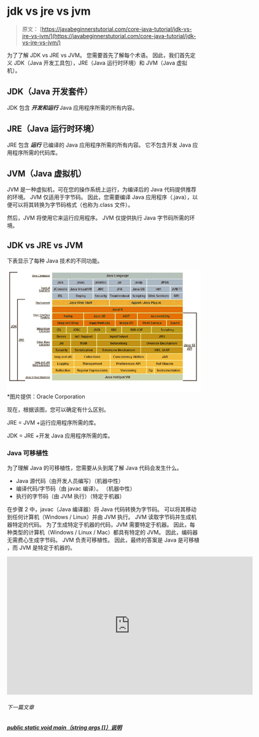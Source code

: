 # jdk vs jre vs jvm

> 原文： [https://javabeginnerstutorial.com/core-java-tutorial/jdk-vs-jre-vs-jvm/](https://javabeginnerstutorial.com/core-java-tutorial/jdk-vs-jre-vs-jvm/)

为了了解 JDK vs JRE vs JVM。 您需要首先了解每个术语。 因此，我们首先定义 JDK（Java 开发工具包），JRE（Java 运行时环境）和 JVM（Java 虚拟机）。

## JDK（Java 开发套件）

JDK 包含 ***开发和运行*** Java 应用程序所需的所有内容。

## JRE（Java 运行时环境）

JRE 包含 ***运行*** 已编译的 Java 应用程序所需的所有内容。 它不包含开发 Java 应用程序所需的代码库。

## JVM（Java 虚拟机）

JVM 是一种虚拟机，可在您的操作系统上运行，为编译后的
Java 代码提供推荐的环境。 JVM 仅适用于字节码。 因此，您需要编译 Java 应用程序（.java），以便可以将其转换为字节码格式（也称为.class 文件）。

然后，JVM 将使用它来运行应用程序。 JVM 仅提供执行 Java 字节码所需的环境。

## JDK vs JRE vs JVM

下表显示了每种 Java 技术的不同功能。

![JDK vs JRE vs JVM](img/21599dbf3aa17260445057d6eb4d9d5a.png) *图片提供：Oracle Corporation

现在，根据该图，您可以确定有什么区别。

JRE = JVM +运行应用程序所需的库。

JDK = JRE +开发 Java 应用程序所需的库。

### Java 可移植性

为了理解 Java 的可移植性，您需要从头到尾了解 Java 代码会发生什么。

*   Java 源代码（由开发人员编写）（机器中性）
*   编译代码/字节码（由 javac 编译）。 （机器中性）
*   执行的字节码（由 JVM 执行）（特定于机器）

在步骤 2 中，javac（Java 编译器）将 Java 代码转换为字节码。 可以将其移动到任何计算机（Windows / Linux）并由 JVM 执行。 JVM 读取字节码并生成机器特定的代码。 为了生成特定于机器的代码，JVM 需要特定于机器。 因此，每种类型的计算机（Windows / Linux / Mac）都具有特定的 JVM。 因此，编码器
无需费心生成字节码。 JVM 负责可移植性。 因此，最终的答案是 Java 是可移植
，而 JVM 是特定于机器的。

<noscript><iframe allow="accelerometer; autoplay; encrypted-media; gyroscope; picture-in-picture" allowfullscreen="" frameborder="0" height="360" src="https://www.youtube.com/embed/RJ5NLb2zLhw?start=5&amp;feature=oembed" title="JDK vs JRE vs JVM" width="640"></iframe></noscript>

###### 下一篇文章

##### [public static void main（string args []）说明](https://javabeginnerstutorial.com/core-java-tutorial/public-static-void-mainstring-args-explanation/ "public static void main(string args[]) Explanation")